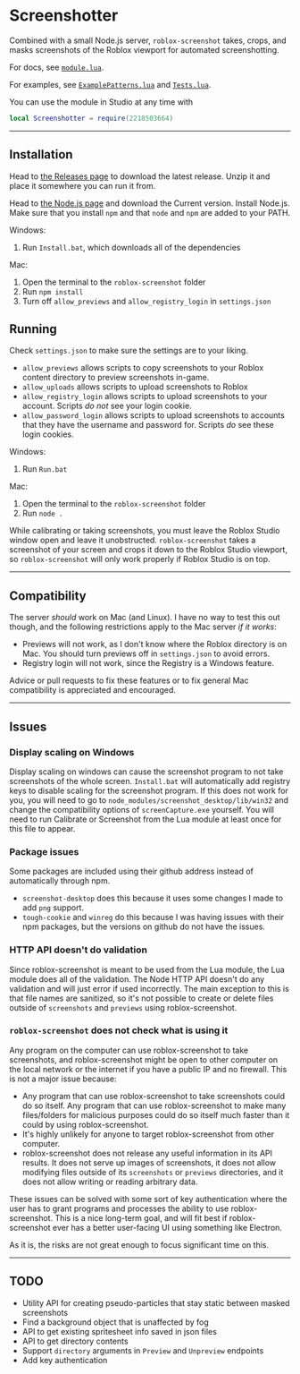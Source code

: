  
# Screenshotter
 
 Combined with a small Node.js server, `roblox-screenshot` takes, crops, and masks screenshots of the Roblox viewport for automated screenshotting.
 
 For docs, see [`module.lua`](https://github.com/Corecii/roblox-screenshot/blob/master/module.lua).

 For examples, see [`ExamplePatterns.lua`](https://github.com/Corecii/roblox-screenshot/blob/master/ExamplePatterns.lua) and [`Tests.lua`](https://github.com/Corecii/roblox-screenshot/blob/master/Tests.lua).

 You can use the module in Studio at any time with

 ```lua
 local Screenshotter = require(2218503664)
 ```

 ---
 
## Installation
 
 Head to [the Releases page](https://github.com/Corecii/roblox-screenshot/releases) to download the latest release. Unzip it and place it somewhere you can run it from.
 
 Head to [the Node.js page](https://nodejs.org/en/) and download the Current version. Install Node.js. Make sure that you install `npm` and that `node` and `npm` are added to your PATH.
 
 Windows:
 
 1. Run `Install.bat`, which downloads all of the dependencies
 
 Mac:
 
 1. Open the terminal to the `roblox-screenshot` folder
 2. Run `npm install`
 3. Turn off `allow_previews` and `allow_registry_login` in `settings.json`
 
## Running

 Check `settings.json` to make sure the settings are to your liking.

 * `allow_previews` allows scripts to copy screenshots to your Roblox content directory to preview screenshots in-game.
 * `allow_uploads` allows scripts to upload screenshots to Roblox
 * `allow_registry_login` allows scripts to upload screenshots to your account. Scripts *do not* see your login cookie.
 * `allow_password_login` allows scripts to upload screenshots to accounts that they have the username and password for. Scripts *do* see these login cookies.
 
 Windows:
 
 1. Run `Run.bat`
 
 Mac:
 
 1. Open the terminal to the `roblox-screenshot` folder
 2. Run `node .`

 While calibrating or taking screenshots, you must leave the Roblox Studio window open and leave it unobstructed. `roblox-screenshot` takes a screenshot of your screen and crops it down to the Roblox Studio viewport, so `roblox-screenshot` will only work properly if Roblox Studio is on top.
 
 ---
 
## Compatibility
 
 The server *should* work on Mac (and Linux). I have no way to test this out though, and the following restrictions apply to the Mac server *if it works*:
 
 * Previews will not work, as I don't know where the Roblox directory is on Mac. You should turn previews off in `settings.json` to avoid errors.
 * Registry login will not work, since the Registry is a Windows feature.
 
 Advice or pull requests to fix these features or to fix general Mac compatibility is appreciated and encouraged.
 
 ---
 
## Issues
 
### Display scaling on Windows
 
 Display scaling on windows can cause the screenshot program to not take screenshots of the whole screen.
 `Install.bat` will automatically add registry keys to disable scaling for the screenshot program.
 If this does not work for you, you will need to go to `node_modules/screenshot_desktop/lib/win32` and change the compatibility options of `screenCapture.exe` yourself. You will need to run Calibrate or Screenshot from the Lua module at least once for this file to appear.
 
### Package issues
 
 Some packages are included using their github address instead of automatically through npm.
 
 * `screenshot-desktop` does this because it uses some changes I made to add `png` support.
 * `tough-cookie` and `winreg` do this because I was having issues with their npm packages, but the versions on github do not have the issues.

### HTTP API doesn't do validation

 Since roblox-screenshot is meant to be used from the Lua module, the Lua module does all of the validation. The Node HTTP API doesn't do any validation and will just error if used incorrectly. The main exception to this is that file names are sanitized, so it's not possible to create or delete files outside of `screenshots` and `previews` using roblox-screenshot.

### `roblox-screenshot` does not check what is using it

 Any program on the computer can use roblox-screenshot to take screenshots, and roblox-screenshot might be open to other computer on the local network or the internet if you have a public IP and no firewall. This is not a major issue because:

 * Any program that can use roblox-screenshot to take screenshots could do so itself. Any program that can use roblox-screenshot to make many files/folders for malicious purposes could do so itself much faster than it could by using roblox-screenshot.
 * It's highly unlikely for anyone to target roblox-screenshot from other computer.
 * roblox-screenshot does not release any useful information in its API results. It does not serve up images of screenshots, it does not allow modifying files outside of its `screenshots` or `previews` directories, and it does not allow writing or reading arbitrary data.

 These issues can be solved with some sort of key authentication where the user has to grant programs and processes the ability to use roblox-screenshot. This is a nice long-term goal, and will fit best if roblox-screenshot ever has a better user-facing UI using something like Electron.

 As it is, the risks are not great enough to focus significant time on this.

---

## TODO

* Utility API for creating pseudo-particles that stay static between masked screenshots
* Find a background object that is unaffected by fog
* API to get existing spritesheet info saved in json files
* API to get directory contents
* Support `directory` arguments in `Preview` and `Unpreview` endpoints
* Add key authentication